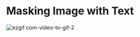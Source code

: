 # Masking Image with Text
![ezgif com-video-to-gif-2](https://github.com/simplyuix/Masking-Image_With-Text/assets/103434988/99003d75-060c-4ed3-9ea1-9da772fbcf0d)
